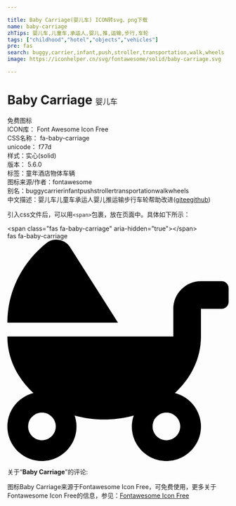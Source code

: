```yaml
---

title: Baby Carriage(婴儿车) ICON转svg、png下载
name: baby-carriage
zhTips: 婴儿车,儿童车,承运人,婴儿,推,运输,步行,车轮
tags: ["childhood","hotel","objects","vehicles"]
pre: fas
search: buggy,carrier,infant,push,stroller,transportation,walk,wheels
image: https://iconhelper.cn/svg/fontawesome/solid/baby-carriage.svg

---
```


# Baby Carriage  <small style="font-size: 60%;font-weight: 100">婴儿车</small>


<div class="detail-page">
<p>
<span><span class="badge-success badge">免费图标</span> </span>
<br/>
<span>
ICON库：
<span class="badge-secondary badge">Font Awesome Icon Free</span> 
</span>
<br/>
<span>
CSS名称：
<span class="badge-secondary badge">fa-baby-carriage</span> 
</span>
<br/>
<span>
unicode：
<span class="badge-secondary badge">f77d</span> 
<copy-btn content='f77d' btn-title=""></copy-btn>
<copy-btn :content='String.fromCodePoint(parseInt("f77d", 16))' btn-title="复制U"></copy-btn>
</span><br/><span>样式：<span class="badge-light badge">实心(solid)</span></span>
<br/>
<span>
版本：
<span class="badge-secondary badge">5.6.0</span> 
</span><br/><span>标签：<span class="badge-light badge"><router-link to="/tags/childhood.html">童年</router-link></span><span class="badge-light badge"><router-link to="/tags/hotel.html">酒店</router-link></span><span class="badge-light badge"><router-link to="/tags/objects.html">物体</router-link></span><span class="badge-light badge"><router-link to="/tags/vehicles.html">车辆</router-link></span></span>
<br/>
<span>图标来源/作者：<span class="badge-light badge">fontawesome</span></span> 
<br/>
<span>别名：<span class="badge-light badge">buggy</span><span class="badge-light badge">carrier</span><span class="badge-light badge">infant</span><span class="badge-light badge">push</span><span class="badge-light badge">stroller</span><span class="badge-light badge">transportation</span><span class="badge-light badge">walk</span><span class="badge-light badge">wheels</span></span><br/><span class="zh-detail">中文描述：<span class="badge-primary badge">婴儿车</span><span class="badge-primary badge">儿童车</span><span class="badge-primary badge">承运人</span><span class="badge-primary badge">婴儿</span><span class="badge-primary badge">推</span><span class="badge-primary badge">运输</span><span class="badge-primary badge">步行</span><span class="badge-primary badge">车轮</span><span class="help-link"><span>帮助改进</span>(<a href="https://gitee.com/liuwave/icon-helper/edit/master/json/fontawesome/solid/baby-carriage.json" target="_blank" rel="noopener noreferrer">gitee</a><a href="https://github.com/liuwave/icon-helper/edit/master/json/fontawesome/solid/baby-carriage.json" target="_blank" rel="noopener noreferrer">github</a></span>)</span><br/>
</p>
</div>
<div class="alert alert-dark">
  <i class="fas fa-baby-carriage fa-xs"></i>
  <i class="fas fa-baby-carriage fa-sm"></i>
  <i class="fas fa-baby-carriage fa-lg"></i>
  <i class="fas fa-baby-carriage fa-2x"></i>
  <i class="fas fa-baby-carriage fa-3x"></i>
  <i class="fas fa-baby-carriage fa-5x"></i>
  <i class="fas fa-baby-carriage fa-7x"></i>
</div>
<div>
  <p>引入css文件后，可以用<code>&lt;span&gt;</code>包裹，放在页面中。具体如下所示：    
  </p>
  <div class="alert alert-primary" style="font-size: 14px">
    &lt;span class="fas fa-baby-carriage" aria-hidden="true"&gt;&lt;/span&gt;
    <copy-btn content='<span class="fas fa-baby-carriage" aria-hidden="true"></span>'></copy-btn>
  </div>
  <div class="alert alert-secondary">
    <i class="fas fa-baby-carriage"
    style="font-size: 24px"
    aria-hidden="true"></i> fas fa-baby-carriage
    <copy-btn content="fas fa-baby-carriage" btn-title="复制图标名称"></copy-btn>
  </div>
</div>
<div id="svg" class="svg-wrap">
<svg xmlns="http://www.w3.org/2000/svg" viewBox="0 0 512 512"><path d="M144.8 17c-11.3-17.8-37.2-22.8-54-9.4C35.3 51.9 0 118 0 192h256L144.8 17zM496 96h-48c-35.3 0-64 28.7-64 64v64H0c0 50.6 23 96.4 60.3 130.7C25.7 363.6 0 394.7 0 432c0 44.2 35.8 80 80 80s80-35.8 80-80c0-8.9-1.8-17.2-4.4-25.2 21.6 5.9 44.6 9.2 68.4 9.2s46.9-3.3 68.4-9.2c-2.7 8-4.4 16.3-4.4 25.2 0 44.2 35.8 80 80 80s80-35.8 80-80c0-37.3-25.7-68.4-60.3-77.3C425 320.4 448 274.6 448 224v-64h48c8.8 0 16-7.2 16-16v-32c0-8.8-7.2-16-16-16zM80 464c-17.6 0-32-14.4-32-32s14.4-32 32-32 32 14.4 32 32-14.4 32-32 32zm320-32c0 17.6-14.4 32-32 32s-32-14.4-32-32 14.4-32 32-32 32 14.4 32 32z"/></svg>
</div>
<detail full-name='fa-baby-carriage'></detail>
<div class="icon-detail__container">
<p>关于“<b>Baby Carriage</b>”的评论:</p>
</div>
<Vssue title="关于“Baby Carriage”的评论" />    
<div><p>图标Baby Carriage来源于Fontawesome Icon Free，可免费使用，更多关于  Fontawesome Icon Free的信息，参见：<a target="_blank" href="https://iconhelper.cn/fontawesome.html">Fontawesome Icon Free</a>
</p></div>
